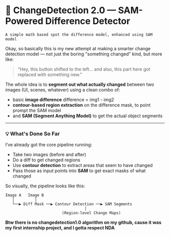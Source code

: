 # 🔁 ChangeDetection 2.0 — SAM-Powered Difference Detector

``A simple math based spot the difference model, enhanced using SAM model``

Okay, so basically this is my new attempt at making a smarter change detection model — not just the boring "something changed" kind, but more like:

> “Hey, this button shifted to the left... and also, this part here got replaced with something new.”

The whole idea is to **segment out what actually changed** between two images (UI, scenes, whatever) using a clean combo of:
- basic **image difference** difference = img1 - img2
- **contour-based region extraction** on the difference mask, to point prompt the SAM model 
- and **SAM (Segment Anything Model)** to get the actual object segments


---

### 💡 What's Done So Far

I’ve already got the core pipeline running:
- Take two images (before and after)
- Do a diff to get changed regions
- Use **contour detection** to extract areas that seem to have changed
- Pass those as input points into **SAM** to get exact masks of what changed

So visually, the pipeline looks like this:

```plaintext
Image A   Image B
   │         │
   └──▶ Diff Mask ──▶ Contour Detection ──▶ SAM Segments
                                   │
                         (Region-level Change Maps)
```
**Btw there is no changedetection1.0 algorithm on my github, cause it was my first internship project, and I gotta respect NDA**